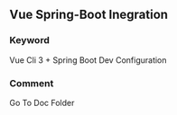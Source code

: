 ## Vue Spring-Boot Inegration

### Keyword

Vue Cli 3 + Spring Boot Dev Configuration



### Comment

Go To Doc Folder